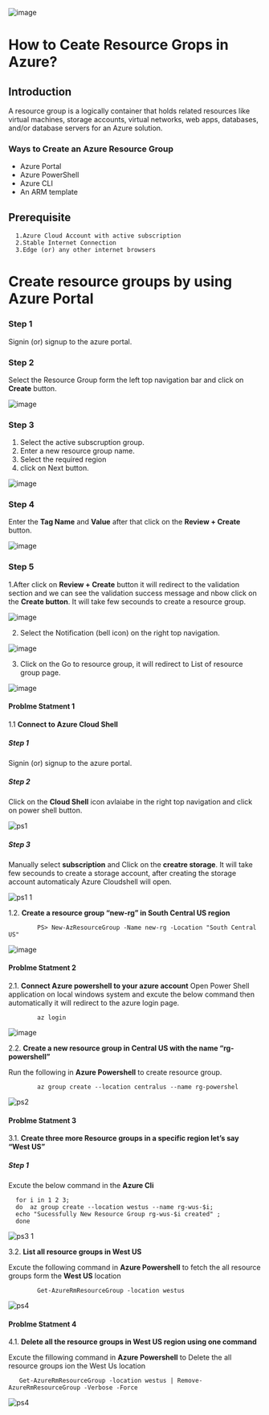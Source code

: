 ![image](https://user-images.githubusercontent.com/46291282/123545171-5fe5b580-d774-11eb-9b8f-5597625b7b81.png)

# How to Ceate Resource Grops in Azure?

## Introduction

A resource group is a logically container that holds related resources like virtual machines, storage accounts, virtual networks, 
web apps, databases, and/or database servers  for an Azure solution. 

      
### Ways to Create an Azure Resource Group
- Azure Portal
- Azure PowerShell
- Azure CLI
- An ARM template

## Prerequisite

      1.Azure Cloud Account with active subscription
      2.Stable Internet Connection
      3.Edge (or) any other internet browsers

#  Create resource groups by using Azure Portal

### Step 1 
Signin (or) signup to the azure portal.

### Step 2   
Select the Resource Group form the left top navigation bar and click on **Create** button.  
 
![image](https://user-images.githubusercontent.com/46291282/123547761-a68cdd00-d77f-11eb-9e90-d650a1b817fc.png)


### Step 3 
1. Select the active subscruption group.
2. Enter a new resource group name.
3. Select the required region
4. click on Next button.

![image](https://user-images.githubusercontent.com/46291282/123547773-b1e00880-d77f-11eb-923e-bc8c2b957b07.png)

### Step 4 
Enter the **Tag Name** and **Value** after that click on the **Review + Create** button.

![image](https://user-images.githubusercontent.com/46291282/123547786-bad0da00-d77f-11eb-8c34-e3dd4bce65df.png)


### Step 5 

1.After click on **Review + Create** button it will redirect to the validation section and we can see the validation success message and nbow click on the **Create button**. 
It will take few secounds to create a resource group. 

![image](https://user-images.githubusercontent.com/46291282/123547797-c8865f80-d77f-11eb-9fa6-be1b7a3ada32.png)

2. Select the Notification (bell icon) on the right top navigation.

![image](https://user-images.githubusercontent.com/46291282/123547806-d20fc780-d77f-11eb-8611-84d6777f1ccc.png)

3. Click on the Go to resource group, it will redirect to List of resource group page. 

![image](https://user-images.githubusercontent.com/46291282/123547811-d89e3f00-d77f-11eb-9740-43a25c567ee0.png)

 

#### Problme Statment 1  


 

1.1 **Connect to Azure Cloud Shell**

##### Step 1 
Signin (or) signup to the azure portal. 

##### Step 2

Click on the **Cloud Shell** icon avlaiabe in the right top navigation and click on power shell button. 

![ps1](https://user-images.githubusercontent.com/46291282/123557391-44979c00-d7ae-11eb-80ac-a8af51515128.png)

##### Step 3 
Manually select **subscription** and Click on the **creatre storage**. It will take few secounds to create a storage account, after creating the 
storage account automaticaly Azure Cloudshell will open. 

![ps1 1](https://user-images.githubusercontent.com/46291282/123557396-4d886d80-d7ae-11eb-956d-3ec4141ce6a7.png)


1.2. **Create a resource group “new-rg” in South Central US region**

            PS> New-AzResourceGroup -Name new-rg -Location "South Central US"

![image](https://user-images.githubusercontent.com/46291282/123557500-b7a11280-d7ae-11eb-9951-12fd6e0c07df.png)

      
#### Problme Statment 2    

2.1. **Connect Azure powershell to your azure account**
Open Power Shell application on local windows system and excute the below command then automatically it will redirect to the azure login page.

            az login

![image](https://user-images.githubusercontent.com/46291282/123557480-9c360780-d7ae-11eb-9bbf-5c94b6cab633.png)


      
2.2. **Create a new resource group in Central US with the name “rg-powershell”**

Run the following in **Azure Powershell** to create resource group.

            az group create --location centralus --name rg-powershel

![ps2](https://user-images.githubusercontent.com/46291282/123557353-1ca83880-d7ae-11eb-9963-ecd5a90e9c78.png)


#### Problme Statment 3   
 
3.1. **Create three more Resource groups in a specific region let’s say “West US”** 

##### Step 1 
Excute the below command in the **Azure Cli**

      for i in 1 2 3; 
      do  az group create --location westus --name rg-wus-$i; 
      echo "Sucessfully New Resource Group rg-wus-$i created" ; 
      done

![ps3 1](https://user-images.githubusercontent.com/46291282/123557312-e074d800-d7ad-11eb-966d-47eddfcc9786.png)

3.2. **List all resource groups in West US** 

Excute the following command in **Azure Powershell** to fetch the all 
resource groups form the **West US** location


            Get-AzureRmResourceGroup -location westus

![ps4](https://user-images.githubusercontent.com/46291282/123557288-b15e6680-d7ad-11eb-9a5e-f3cd6c1c3d15.png)


 #### Problme Statment 4  
  
4.1. **Delete all the resource groups in West US region using one command**

   Excute the fillowing command in **Azure Powershell** to Delete the all resource groups ion the West Us location

       Get-AzureRmResourceGroup -location westus | Remove-AzureRmResourceGroup -Verbose -Force

![ps4](https://user-images.githubusercontent.com/46291282/123557255-82e08b80-d7ad-11eb-9d39-5fd9244d2e8d.png)

